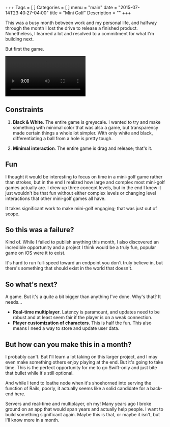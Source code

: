 +++
Tags = [
]
Categories = [
]
menu = "main"
date = "2015-07-14T23:40:27-04:00"
title = "Mini Golf"
Description = ""
+++

This was a busy month between work and my personal life, and halfway through the month I lost the drive to release a finished product. Nonetheless, I learned a lot and resolved to a commitment for what I'm building next.

But first the game.

<video style="width:50%" controls autoplay loop>
  <source src="/files/mini-golf.mp4" type="video/mp4">
</video>

## Constraints 

1. **Black & White**. The entire game is greyscale. I wanted to try and make something with minimal color that was also a game, but transparency made certain things a whole lot simpler. With only white and black, differentiating a ball from a hole is pretty tough. 
   
1. **Minimal interaction**. The entire game is drag and release; that's it.
 
## Fun

I thought it would be interesting to focus on time in a mini-golf game rather than strokes, but in the end I realized how large and complex most mini-golf games actually are. I drew up three concept levels, but in the end I knew it just wouldn't be that fun without either complex levels or changing level interactions that other mini-golf games all have.

It takes significant work to make mini-golf engaging; that was just out of scope.

## So this was a failure?

Kind of. While I failed to publish anything this month, I also discovered an incredible opportunity and a project I think would be a truly fun, popular game on iOS were it to exist.

It's hard to run full-speed toward an endpoint you don't truly believe in, but there's something that should exist in the world that doesn't.
 
## So what's next?

A game. But it's a quite a bit bigger than anything I've done. Why's that? It needs...

- **Real-time multiplayer**. Latency is paramount, and updates need to be robust and at least seem fair if the player is on a weak connection.
- **Player customization of characters**. This is half the fun. This also means I need a way to store and update user data.

## But how can you make this in a month?

I probably can't. But I'll learn a lot taking on this larger project, and I may even make something others enjoy playing at the end. But it's going to take time. This is the perfect opportunity for me to go Swift-only and just bite that bullet while it's still optional. 

And while I tend to loathe node when it's shoehorned into serving the function of Rails, poorly, it actually seems like a solid candidate for a back-end here.

Servers and real-time and multiplayer, oh my! Many years ago I broke ground on an app that would span years and actually help people. I want to build something significant again. Maybe this is that, or maybe it isn't, but I'll know more in a month.